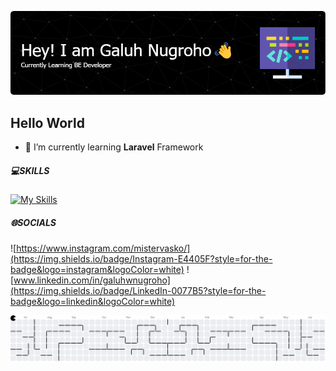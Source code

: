 <!--
**galuhnugroho/galuhnugroho** is a ✨ _special_ ✨ repository because its `README.md` (this file) appears on your GitHub profile.

Here are some ideas to get you started:

- 🔭 I’m currently working on ...
- 🌱 I’m currently learning ...
- 👯 I’m looking to collaborate on ...
- 🤔 I’m looking for help with ...
- 💬 Ask me about ...
- 📫 How to reach me: ...
- 😄 Pronouns: ...
- ⚡ Fun fact: ...
-->

![Header](img/github-header-1.png)

## Hello World

- 🌱 I’m currently learning **Laravel** Framework

##### 💻SKILLS

[![My Skills](https://skillicons.dev/icons?i=html,css,bootstrap,php,laravel&theme=dark)](https://skillicons.dev)

<!-- ![Top Langs](https://github-readme-stats.vercel.app/api/top-langs/?username=galuhnugroho) -->

<!-- <img src="https://img.shields.io/badge/HTML5-E34F26?style=for-the-badge&logo=html5&logoColor=white" />
<img src="https://img.shields.io/badge/CSS3-1572B6?style=for-the-badge&logo=css3&logoColor=white" />
<img src="https://img.shields.io/badge/PHP-777BB4?style=for-the-badge&logo=php&logoColor=white" />
<img src="https://img.shields.io/badge/JavaScript-323330?style=for-the-badge&logo=javascript&logoColor=F7DF1E" />
<img src="https://img.shields.io/badge/Laravel-FF2D20?style=for-the-badge&logo=laravel&logoColor=white" />
<img src="https://img.shields.io/badge/Postman-FF6C37?style=for-the-badge&logo=Postman&logoColor=white" />
<img src="https://img.shields.io/badge/Bootstrap-563D7C?style=for-the-badge&logo=bootstrap&logoColor=white" /> -->

##### 🌐SOCIALS

![https://www.instagram.com/mistervasko/](https://img.shields.io/badge/Instagram-E4405F?style=for-the-badge&logo=instagram&logoColor=white)
![www.linkedin.com/in/galuhwnugroho](https://img.shields.io/badge/LinkedIn-0077B5?style=for-the-badge&logo=linkedin&logoColor=white)

<!-- ##### MY GITHUB STATS

![GitHub Stats](https://github-readme-stats.vercel.app/api?username=galuhnugroho&hide=contribs,prs,issues,stars&show_icons=true&theme=apprentice) -->

<picture>
  <source media="(prefers-color-scheme: dark)" srcset="https://raw.githubusercontent.com/galuhnugroho/galuhnugroho/output/pacman-contribution-graph-dark.svg">
  <source media="(prefers-color-scheme: light)" srcset="https://raw.githubusercontent.com/galuhnugroho/galuhnugroho/output/pacman-contribution-graph.svg">
  <img alt="pacman contribution graph" src="https://raw.githubusercontent.com/galuhnugroho/galuhnugroho/output/pacman-contribution-graph.svg">
</picture>

###
